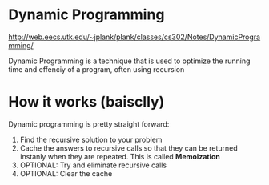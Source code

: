 # Dynamic Programming
http://web.eecs.utk.edu/~jplank/plank/classes/cs302/Notes/DynamicProgramming/

Dynamic Programming is a technique that is used to optimize the running time and effenciy of a program, often using recursion

# How it works (baisclly)

Dynamic programming is pretty straight forward:
1. Find the recursive solution to your problem
2. Cache the answers to recursive calls so that they can be returned instanly when they are repeated. This is called **Memoization**
3. OPTIONAL: Try and eliminate recursive calls
4. OPTIONAL: Clear the cache


